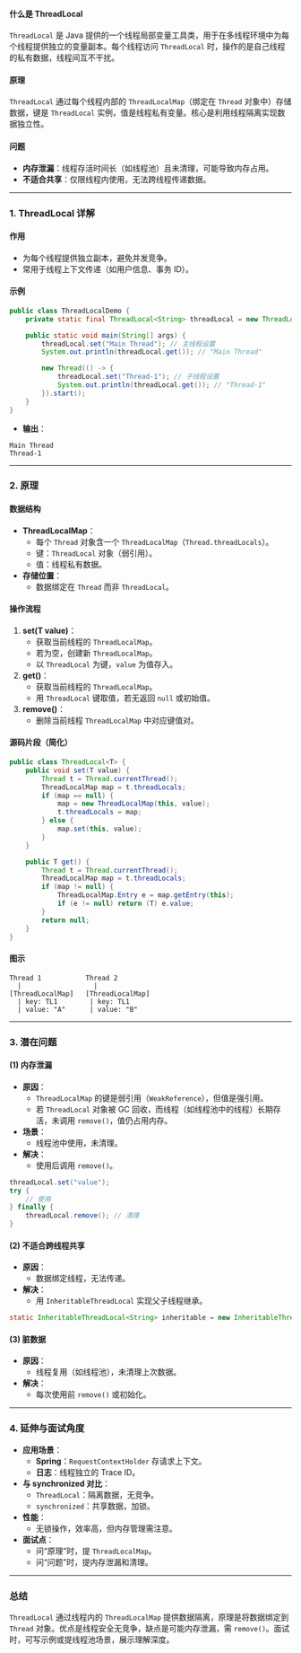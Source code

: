
#### 什么是 ThreadLocal
`ThreadLocal` 是 Java 提供的一个线程局部变量工具类，用于在多线程环境中为每个线程提供独立的变量副本。每个线程访问 `ThreadLocal` 时，操作的是自己线程的私有数据，线程间互不干扰。

#### 原理
`ThreadLocal` 通过每个线程内部的 `ThreadLocalMap`（绑定在 `Thread` 对象中）存储数据，键是 `ThreadLocal` 实例，值是线程私有变量。核心是利用线程隔离实现数据独立性。

#### 问题
- **内存泄漏**：线程存活时间长（如线程池）且未清理，可能导致内存占用。
- **不适合共享**：仅限线程内使用，无法跨线程传递数据。

---

### 1. ThreadLocal 详解
#### 作用
- 为每个线程提供独立副本，避免并发竞争。
- 常用于线程上下文传递（如用户信息、事务 ID）。

#### 示例
```java
public class ThreadLocalDemo {
    private static final ThreadLocal<String> threadLocal = new ThreadLocal<>();

    public static void main(String[] args) {
        threadLocal.set("Main Thread"); // 主线程设置
        System.out.println(threadLocal.get()); // "Main Thread"

        new Thread(() -> {
            threadLocal.set("Thread-1"); // 子线程设置
            System.out.println(threadLocal.get()); // "Thread-1"
        }).start();
    }
}
```
- **输出**：
```
Main Thread
Thread-1
```

---

### 2. 原理
#### 数据结构
- **ThreadLocalMap**：
  - 每个 `Thread` 对象含一个 `ThreadLocalMap`（`Thread.threadLocals`）。
  - 键：`ThreadLocal` 对象（弱引用）。
  - 值：线程私有数据。
- **存储位置**：
  - 数据绑定在 `Thread` 而非 `ThreadLocal`。

#### 操作流程
1. **set(T value)**：
   - 获取当前线程的 `ThreadLocalMap`。
   - 若为空，创建新 `ThreadLocalMap`。
   - 以 `ThreadLocal` 为键，`value` 为值存入。
2. **get()**：
   - 获取当前线程的 `ThreadLocalMap`。
   - 用 `ThreadLocal` 键取值，若无返回 `null` 或初始值。
3. **remove()**：
   - 删除当前线程 `ThreadLocalMap` 中对应键值对。

#### 源码片段（简化）
```java
public class ThreadLocal<T> {
    public void set(T value) {
        Thread t = Thread.currentThread();
        ThreadLocalMap map = t.threadLocals;
        if (map == null) {
            map = new ThreadLocalMap(this, value);
            t.threadLocals = map;
        } else {
            map.set(this, value);
        }
    }

    public T get() {
        Thread t = Thread.currentThread();
        ThreadLocalMap map = t.threadLocals;
        if (map != null) {
            ThreadLocalMap.Entry e = map.getEntry(this);
            if (e != null) return (T) e.value;
        }
        return null;
    }
}
```

#### 图示
```
Thread 1           Thread 2
  |                  |
[ThreadLocalMap]   [ThreadLocalMap]
  | key: TL1        | key: TL1
  | value: "A"      | value: "B"
```

---

### 3. 潜在问题
#### (1) 内存泄漏
- **原因**：
  - `ThreadLocalMap` 的键是弱引用（`WeakReference`），但值是强引用。
  - 若 `ThreadLocal` 对象被 GC 回收，而线程（如线程池中的线程）长期存活，未调用 `remove()`，值仍占用内存。
- **场景**：
  - 线程池中使用，未清理。
- **解决**：
  - 使用后调用 `remove()`。
```java
threadLocal.set("value");
try {
    // 使用
} finally {
    threadLocal.remove(); // 清理
}
```

#### (2) 不适合跨线程共享
- **原因**：
  - 数据绑定线程，无法传递。
- **解决**：
  - 用 `InheritableThreadLocal` 实现父子线程继承。
```java
static InheritableThreadLocal<String> inheritable = new InheritableThreadLocal<>();
```

#### (3) 脏数据
- **原因**：
  - 线程复用（如线程池），未清理上次数据。
- **解决**：
  - 每次使用前 `remove()` 或初始化。

---

### 4. 延伸与面试角度
- **应用场景**：
  - **Spring**：`RequestContextHolder` 存请求上下文。
  - **日志**：线程独立的 Trace ID。
- **与 synchronized 对比**：
  - `ThreadLocal`：隔离数据，无竞争。
  - `synchronized`：共享数据，加锁。
- **性能**：
  - 无锁操作，效率高，但内存管理需注意。
- **面试点**：
  - 问“原理”时，提 `ThreadLocalMap`。
  - 问“问题”时，提内存泄漏和清理。

---

### 总结
`ThreadLocal` 通过线程内的 `ThreadLocalMap` 提供数据隔离，原理是将数据绑定到 `Thread` 对象。优点是线程安全无竞争，缺点是可能内存泄漏，需 `remove()`。面试时，可写示例或提线程池场景，展示理解深度。